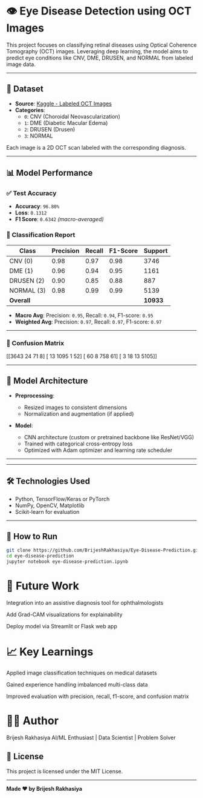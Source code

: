 # 👁️ Eye Disease Detection using OCT Images

This project focuses on classifying retinal diseases using Optical Coherence Tomography (OCT) images. Leveraging deep learning, the model aims to predict eye conditions like CNV, DME, DRUSEN, and NORMAL from labeled image data.

---

## 📂 Dataset

- **Source**: [Kaggle - Labeled OCT Images](https://www.kaggle.com/datasets/anirudhcv/labeled-optical-coherence-tomography-oct)
- **Categories**:
  - `0`: CNV (Choroidal Neovascularization)
  - `1`: DME (Diabetic Macular Edema)
  - `2`: DRUSEN (Drusen)
  - `3`: NORMAL

Each image is a 2D OCT scan labeled with the corresponding diagnosis.

---

## 📊 Model Performance

### ✅ Test Accuracy
- **Accuracy**: `96.80%`
- **Loss**: `0.1312`
- **F1 Score**: `0.6342` *(macro-averaged)*

### 📄 Classification Report

| Class  | Precision | Recall | F1-Score | Support |
|--------|-----------|--------|----------|---------|
| CNV (0)    | 0.98      | 0.97   | 0.98     | 3746    |
| DME (1)    | 0.96      | 0.94   | 0.95     | 1161    |
| DRUSEN (2) | 0.90      | 0.85   | 0.88     | 887     |
| NORMAL (3) | 0.98      | 0.99   | 0.99     | 5139    |
| **Overall**|           |        |          | **10933** |

- **Macro Avg**: Precision: `0.95`, Recall: `0.94`, F1-score: `0.95`
- **Weighted Avg**: Precision: `0.97`, Recall: `0.97`, F1-score: `0.97`

---

### 🔢 Confusion Matrix

[[3643 24 71 8]
[ 13 1095 1 52]
[ 60 8 758 61]
[ 3 18 13 5105]]


---

## 🧠 Model Architecture

- **Preprocessing**:
  - Resized images to consistent dimensions
  - Normalization and augmentation (if applied)

- **Model**:
  - CNN architecture (custom or pretrained backbone like ResNet/VGG)
  - Trained with categorical cross-entropy loss
  - Optimized with Adam optimizer and learning rate scheduler

---


---

## 🛠️ Technologies Used

- Python, TensorFlow/Keras or PyTorch
- NumPy, OpenCV, Matplotlib
- Scikit-learn for evaluation

---

## 🚀 How to Run

```bash
git clone https://github.com/BrijeshRakhasiya/Eye-Disease-Prediction.git
cd eye-disease-prediction
jupyter notebook eye-disease-prediction.ipynb
```

# 📌 Future Work
Integration into an assistive diagnosis tool for ophthalmologists

Add Grad-CAM visualizations for explainability

Deploy model via Streamlit or Flask web app

# 📈 Key Learnings
Applied image classification techniques on medical datasets

Gained experience handling imbalanced multi-class data

Improved evaluation with precision, recall, f1-score, and confusion matrix
# 🙋‍♂️ Author
Brijesh Rakhasiya
AI/ML Enthusiast | Data Scientist | Problem Solver


## 📄 License

This project is licensed under the MIT License.

---
**Made ❤️ by Brijesh Rakhasiya**
